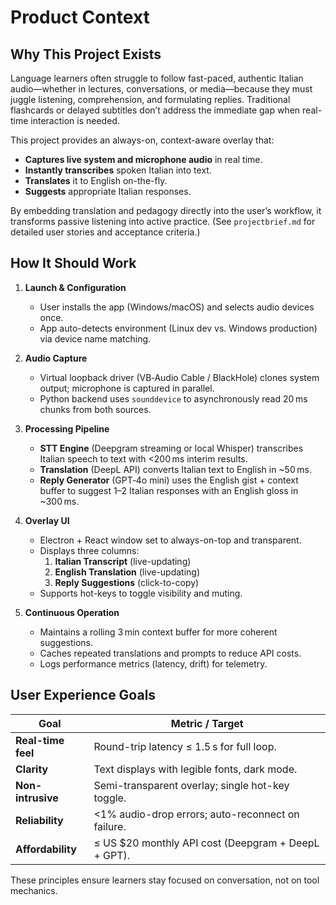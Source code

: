# Product Context

## Why This Project Exists

Language learners often struggle to follow fast-paced, authentic Italian audio—whether in lectures, conversations, or media—because they must juggle listening, comprehension, and formulating replies. Traditional flashcards or delayed subtitles don’t address the immediate gap when real-time interaction is needed.

This project provides an always-on, context-aware overlay that:

- **Captures live system and microphone audio** in real time.
- **Instantly transcribes** spoken Italian into text.
- **Translates** it to English on-the-fly.
- **Suggests** appropriate Italian responses.

By embedding translation and pedagogy directly into the user’s workflow, it transforms passive listening into active practice. (See `projectbrief.md` for detailed user stories and acceptance criteria.)

## How It Should Work

1. **Launch & Configuration**  
   - User installs the app (Windows/macOS) and selects audio devices once.  
   - App auto-detects environment (Linux dev vs. Windows production) via device name matching.

2. **Audio Capture**  
   - Virtual loopback driver (VB‑Audio Cable / BlackHole) clones system output; microphone is captured in parallel.
   - Python backend uses `sounddevice` to asynchronously read 20 ms chunks from both sources.

3. **Processing Pipeline**  
   - **STT Engine** (Deepgram streaming or local Whisper) transcribes Italian speech to text with <200 ms interim results.  
   - **Translation** (DeepL API) converts Italian text to English in ~50 ms.  
   - **Reply Generator** (GPT‑4o mini) uses the English gist + context buffer to suggest 1–2 Italian responses with an English gloss in ~300 ms.

4. **Overlay UI**  
   - Electron + React window set to always-on-top and transparent.  
   - Displays three columns:
     1. **Italian Transcript** (live-updating)  
     2. **English Translation** (live-updating)  
     3. **Reply Suggestions** (click-to-copy)  
   - Supports hot-keys to toggle visibility and muting.

5. **Continuous Operation**  
   - Maintains a rolling 3 min context buffer for more coherent suggestions.  
   - Caches repeated translations and prompts to reduce API costs.  
   - Logs performance metrics (latency, drift) for telemetry.

## User Experience Goals

| Goal              | Metric / Target                              |
|-------------------|-----------------------------------------------|
| **Real-time feel**| Round-trip latency ≤ 1.5 s for full loop.     |
| **Clarity**       | Text displays with legible fonts, dark mode. |
| **Non-intrusive** | Semi-transparent overlay; single hot-key toggle. |
| **Reliability**   | <1% audio-drop errors; auto-reconnect on failure. |
| **Affordability** | ≤ US $20 monthly API cost (Deepgram + DeepL + GPT). |

These principles ensure learners stay focused on conversation, not on tool mechanics.


